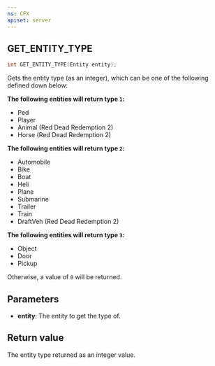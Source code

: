 ```yaml
---
ns: CFX
apiset: server
---
```

## GET_ENTITY_TYPE

```c
int GET_ENTITY_TYPE(Entity entity);
```

Gets the entity type (as an integer), which can be one of the following defined down below:

**The following entities will return type `1`:**

- Ped
- Player
- Animal (Red Dead Redemption 2)
- Horse (Red Dead Redemption 2)

**The following entities will return type `2`:**

- Automobile
- Bike
- Boat
- Heli
- Plane
- Submarine
- Trailer
- Train
- DraftVeh (Red Dead Redemption 2)

**The following entities will return type `3`:**

- Object
- Door
- Pickup

Otherwise, a value of `0` will be returned.



## Parameters
* **entity**: The entity to get the type of.

## Return value
The entity type returned as an integer value.
